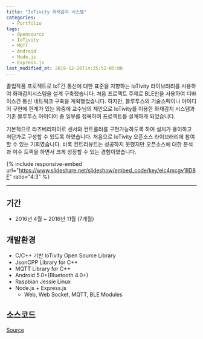 ```yaml
---
title: "IoTivity 화재감지 시스템"
categories:
  - Portfolio
tags:
  - Opensource
  - IoTivity
  - MQTT
  - Android
  - Node.js
  - Express.js
last_modified_at: 2019-12-26T14:25:52-05:00
---
```


졸업작품 프로젝트로 IoT간 통신에 대한 표준을 지향하는 IoTivity 라이브러리를 사용하여 화재감지시스템을 설계 구축했습니다. 처음 프로젝트 주제로 BLE만을 사용하여 디바이스간 통신 네트워크 구축을 계획했었습니다.
하지만, 블루투스의 기술스펙이나 아이디어 구현에 한계가 있는 와중에 교수님의 제안으로 IoTivity를 이용한 화재감지 시스템과 기존 블루투스 아이디어 중 일부를 접목하여 프로젝트를 설계하게 되었습니다.

기본적으로 라즈베리파이로 센서와 컨트롤러를 구현가능하도록 하여 설치가 용이하고 저단가로 구성할 수 있도록 하였습니다. 처음으로 IoTivity 오픈소스 라이브러리에 참여할 수 있는 기회였습니다. 비록 컨트리뷰트는 성공하지 못했지만 오픈소스에 대한 분석과 이슈 트랙을 하면서 크게 성장할 수 있는 경험이였습니다.


{% include responsive-embed url="https://www.slideshare.net/slideshow/embed_code/key/elc4mcgv1lID8F" ratio="4:3" %}

* * *

## 기간
* 2016년 4월 ~ 2016년 11월 (7개월)

## 개발환경
* C/C++ 기반 IoTivity Open Source Library
* JsonCPP Library for C++
* MQTT Library for C++
* Android 5.0+(Bluetooth 4.0+)
* Raspbian Jessie Linux
* Node.js + Express.js
    * Web, Web Socket, MQTT, BLE Modules

## 소스코드
[Source](https://github.com/slaysd/graduateproject-iotivity)

